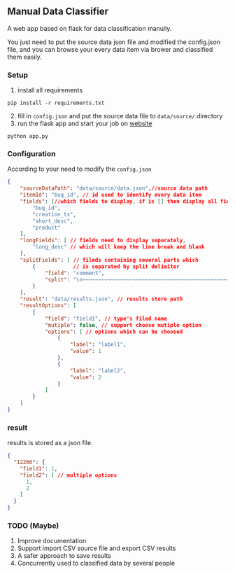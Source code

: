 ## Manual Data Classifier

A web app based on flask for data classification manully.  

You just need to put the source data json file and modified the config.json file, and you can browse your every data item via brower and classified them easily.

### Setup

1. install all requirements
```shell
pip install -r requirements.txt
```

2. fill in `config.json` and put the source data file to `data/source/` directory
3. run the flask app and start your job on [website](http://localhost:5000) 

```shell
python app.py
```

### Configuration

According to your need to modify the `config.json`

```json
{
    "sourceDataPath": "data/source/data.json",//source data path
    "itemId": "bug_id", // id used to identify every data item
    "fields": [//which fields to display, if is [] then display all fields
        "bug_id",
        "creation_ts",
        "short_desc",
        "product"
    ],
    "longFields": [ // fields need to display separately, 
        "long_desc" // which will keep the line break and blank
    ],
    "splitFields": [ // fileds containing several parts which
        {            // is separated by split delimiter
            "field": "comment",
            "split": "\n~~~~~~~~~~~~~~~~~~~~~~~~~~~~~~~~~~~~~~~~~~~~~~~~~~~~~~~~~~~~~~~~~~~~~~~~~~\n"
        }
    ],
    "result": "data/results.json", // results store path
    "resultOptions": [
        {
            "field": "field1", // type's filed name
            "mutiple": false, // support choose mutiple option
            "options": [ // options which can be choosed
                {
                    "label": "label1", 
                    "value": 1
                },
                {
                    "label": "label2",
                    "value": 2
                }
            ]
        }
    ]
}
```

### result

results is stored as a json file.

```json
{
  "12266": {
    "field1": 1,
    "field2": [ // multiple options
      1,
      2
    ]
  }
}
```

### TODO (Maybe)

1. Improve documentation
2. Support import CSV source file and export CSV results
3. A safer approach to save results
4. Concurrently used to classified data by several people 
